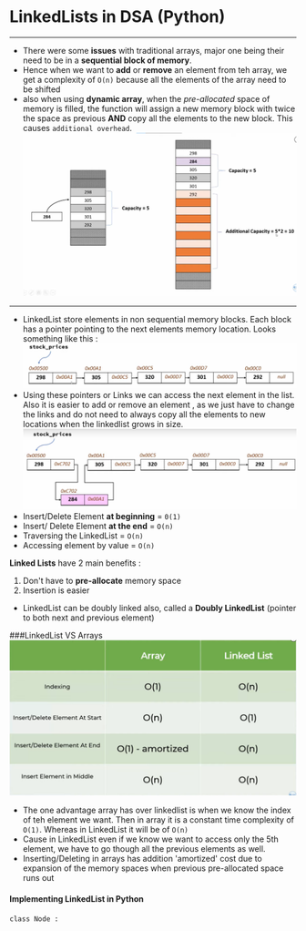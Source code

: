 # LinkedLists in DSA (Python)
---
- There were some **issues** with traditional arrays, major one being their need to be in a **sequential block of memory**. 
- Hence when we want to **add** or **remove** an element from teh array, we get a complexity of `O(n)` because all the elements of the array need to be shifted
- also when using **dynamic array**, when the _pre-allocated_ space of memory is filled, the function will assign a new memory block with twice the space as previous **AND** copy all the elements to the new block. This causes `additional overhead`.
![Image](./Notes%20Assets/dynamicarrayallocation.png)

---

- LinkedList store elements in non sequential memory blocks. Each block has a pointer pointing to the next elements memory location. Looks something like this : 
![Image](./Notes%20Assets/llmemoryblock.png)
- Using these pointers or Links we can access the next element in the list. Also it is easier to add or remove an element , as we just have to change the links and do not need to always copy all the elements to new locations when the linkedlist grows in size. 
![Image](./Notes%20Assets/insertinginll.png)
- Insert/Delete Element **at beginning** = `0(1)`
- Insert/ Delete Element **at the end** = `O(n)`
- Traversing the LinkedList = `O(n)`
- Accessing element by value = `O(n)`
  
**Linked Lists** have 2 main benefits : 
1. Don't have to **pre-allocate** memory space
2. Insertion is easier
- LinkedList can be doubly linked also, called a **Doubly LinkedList** (pointer to both next and previous element)

###LinkedList VS Arrays
![Image](./Notes%20Assets/llvsarr.png)
- The one advantage array has over linkedlist is when we know the index of teh element we want. Then in array it is a constant time complexity of `O(1)`. Whereas in LinkedList it will be of `O(n)`
- Cause in LinkedList even if we know we want to access only the 5th element, we have to go though all the previous elements as well.
- Inserting/Deleting in arrays has addition 'amortized' cost due to expansion of the memory spaces when previous pre-allocated space runs out  

#### Implementing LinkedList in Python
```
class Node : 
    
```